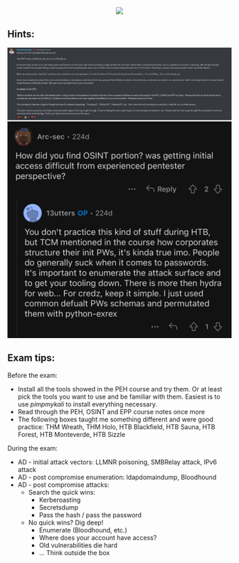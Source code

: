 
<p align="center">
  <img src="https://certifications.tcm-sec.com/wp-content/uploads/2021/09/pnpt-new.png" />
</p>

## Hints:
![](images/IMG_0576.jpg)
![](images/IMG_0597.png)
## Exam tips:

Before the exam:

- Install all the tools showed in the PEH course and try them. Or at least pick the tools you want to use and be familiar with them. Easiest is to use *pimpmykali* to install everything necessary.
- Read through the PEH, OSINT and EPP course notes once more
- The following boxes taught me something different and were good practice: THM Wreath, THM Holo, HTB Blackfield, HTB Sauna, HTB Forest, HTB Monteverde, HTB Sizzle

During the exam:

- AD - initial attack vectors: LLMNR poisoning, SMBRelay attack, IPv6 attack
- AD - post compromise enumeration: ldapdomaindump, Bloodhound
- AD - post compromise attacks:
  - Search the quick wins:
    - Kerberoasting
    - Secretsdump
    - Pass the hash / pass the password
  - No quick wins? Dig deep!
    - Enumerate (Bloodhound, etc.)
    - Where does your account have access?
    - Old vulnerabilities die hard 
    - ... Think outside the box 